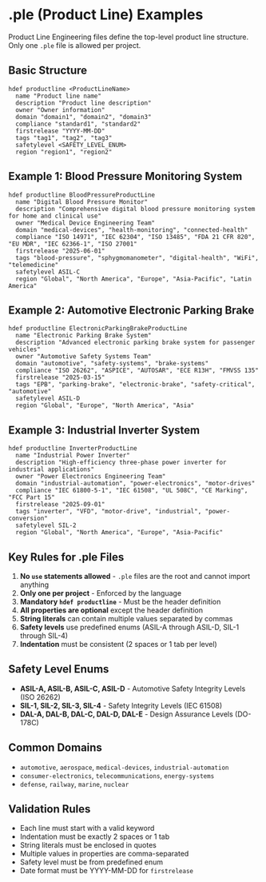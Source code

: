 # .ple (Product Line) Examples

Product Line Engineering files define the top-level product line structure. Only one `.ple` file is allowed per project.

## Basic Structure

```sylang
hdef productline <ProductLineName>
  name "Product line name"
  description "Product line description"
  owner "Owner information"
  domain "domain1", "domain2", "domain3"
  compliance "standard1", "standard2"
  firstrelease "YYYY-MM-DD"
  tags "tag1", "tag2", "tag3"
  safetylevel <SAFETY_LEVEL_ENUM>
  region "region1", "region2"
```

## Example 1: Blood Pressure Monitoring System

```sylang
hdef productline BloodPressureProductLine
  name "Digital Blood Pressure Monitor"
  description "Comprehensive digital blood pressure monitoring system for home and clinical use"
  owner "Medical Device Engineering Team"
  domain "medical-devices", "health-monitoring", "connected-health"
  compliance "ISO 14971", "IEC 62304", "ISO 13485", "FDA 21 CFR 820", "EU MDR", "IEC 62366-1", "ISO 27001"
  firstrelease "2025-06-01"
  tags "blood-pressure", "sphygmomanometer", "digital-health", "WiFi", "telemedicine"
  safetylevel ASIL-C
  region "Global", "North America", "Europe", "Asia-Pacific", "Latin America"
```

## Example 2: Automotive Electronic Parking Brake

```sylang
hdef productline ElectronicParkingBrakeProductLine
  name "Electronic Parking Brake System"
  description "Advanced electronic parking brake system for passenger vehicles"
  owner "Automotive Safety Systems Team"
  domain "automotive", "safety-systems", "brake-systems"
  compliance "ISO 26262", "ASPICE", "AUTOSAR", "ECE R13H", "FMVSS 135"
  firstrelease "2025-03-15"
  tags "EPB", "parking-brake", "electronic-brake", "safety-critical", "automotive"
  safetylevel ASIL-D
  region "Global", "Europe", "North America", "Asia"
```

## Example 3: Industrial Inverter System

```sylang
hdef productline InverterProductLine
  name "Industrial Power Inverter"
  description "High-efficiency three-phase power inverter for industrial applications"
  owner "Power Electronics Engineering Team"
  domain "industrial-automation", "power-electronics", "motor-drives"
  compliance "IEC 61800-5-1", "IEC 61508", "UL 508C", "CE Marking", "FCC Part 15"
  firstrelease "2025-09-01"
  tags "inverter", "VFD", "motor-drive", "industrial", "power-conversion"
  safetylevel SIL-2
  region "Global", "North America", "Europe", "Asia-Pacific"
```

## Key Rules for .ple Files

1. **No `use` statements allowed** - `.ple` files are the root and cannot import anything
2. **Only one per project** - Enforced by the language
3. **Mandatory `hdef productline`** - Must be the header definition
4. **All properties are optional** except the header definition
5. **String literals** can contain multiple values separated by commas
6. **Safety levels** use predefined enums (ASIL-A through ASIL-D, SIL-1 through SIL-4)
7. **Indentation** must be consistent (2 spaces or 1 tab per level)

## Safety Level Enums

- **ASIL-A, ASIL-B, ASIL-C, ASIL-D** - Automotive Safety Integrity Levels (ISO 26262)
- **SIL-1, SIL-2, SIL-3, SIL-4** - Safety Integrity Levels (IEC 61508)
- **DAL-A, DAL-B, DAL-C, DAL-D, DAL-E** - Design Assurance Levels (DO-178C)

## Common Domains

- `automotive`, `aerospace`, `medical-devices`, `industrial-automation`
- `consumer-electronics`, `telecommunications`, `energy-systems`
- `defense`, `railway`, `marine`, `nuclear`

## Validation Rules

- Each line must start with a valid keyword
- Indentation must be exactly 2 spaces or 1 tab
- String literals must be enclosed in quotes
- Multiple values in properties are comma-separated
- Safety level must be from predefined enum
- Date format must be YYYY-MM-DD for `firstrelease`
